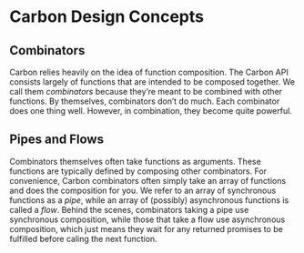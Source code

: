 # Carbon Design Concepts

## Combinators

Carbon relies heavily on the idea of function composition. The Carbon API consists largely of functions that are intended to be composed together. We call them *combinators* because they’re meant to be combined with other functions. By themselves, combinators don’t do much. Each combinator does one thing well. However, in combination, they become quite powerful.

## Pipes and Flows

Combinators themselves often take functions as arguments.  These functions are typically defined by composing other combinators. For convenience, Carbon combinators often simply take an array of functions and does the composition for you. We refer to an array of synchronous functions as a *pipe*, while an array of (possibly) asynchronous functions is called a *flow*. Behind the scenes, combinators taking a pipe use synchronous composition, while those that take a flow use asynchronous composition, which just means they wait for any returned promises to be fulfilled before caling the next function.

